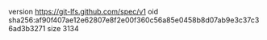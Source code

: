 version https://git-lfs.github.com/spec/v1
oid sha256:af90f407ae12e62807e8f2e00f360c56a85e0458b8d07ab9e3c37c36ad3b3271
size 3134
